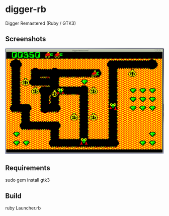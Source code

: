 # digger-rb
Digger Remastered (Ruby / GTK3)

## Screenshots
![Screenshot1](/wiki/screenshot1.png?raw=true)

## Requirements
sudo gem install gtk3

## Build
ruby Launcher.rb

